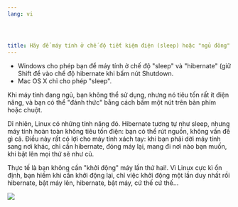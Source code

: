 ```yaml
---
lang: vi




title: Hãy để máy tính ở chế độ tiết kiệm điện (sleep) hoặc "ngủ đông" (hibernate)
---
```


<ul>
<li>Windows cho phép bạn để máy tính ở chế độ "sleep" và "hibernate" (giữ Shift để vào chế 
độ hibernate khi bấm nút Shutdown.</li>
<li>Mac OS X chỉ cho phép "sleep".</li>
</ul>

Khi máy tính đang ngủ, bạn không thể sử dụng, nhưng nó tiêu tốn rất ít điện năng, và bạn 
có thể "đánh thức" bằng cách bấm một nút trên bàn phím hoặc chuột.

Dĩ nhiên, Linux có những tính năng đó. Hibernate tương tự như sleep, nhưng máy tính 
hoàn toàn không tiêu tốn điện: bạn có thể rút nguồn, không vấn đề gì cả. Điều này rất có lợi 
cho máy tính xách tay: khi bạn phải dời máy tính sang nơi khác, chỉ cần hibernate, đóng máy lại, 
mang đi nơi nào bạn muốn, khi bật lên mọi thứ sẽ như cũ.

Thực tế là bạn không cần "khởi động" máy lần thứ hai!. Vì Linux cực kì ổn định, bạn hiếm 
khi cần khởi động lại, chỉ việc khởi động một lần duy nhất rồi hibernate, bật máy lên, 
hibernate, bật máy, cứ thế cứ thế...

<img src="Images/suspend_hibernate_thumb.png" />




